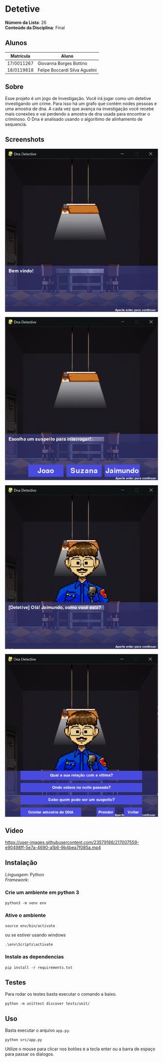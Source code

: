 # Detetive

**Número da Lista**: 26<br>
**Conteúdo da Disciplina**: Final<br>

## Alunos
|Matrícula | Aluno |
| -- | -- |
| 17/0011267  |  Giovanna Borges Bottino        |
| 18/0119818  |  Felipe Boccardi Silva Agustini |

## Sobre 
Esse projeto é um jogo de Investigação. Você irá jogar como um detetive investigando um crime. Para isso há um grafo que contém nodes pessoas e uma amostra de dna. A cada vez que avança na investigação você recebe mais conexões e vai perdendo a amostra de dna usada para encontrar o criminoso. O Dna é analisado usando o algoritimo de alinhamento de sequencia.

## Screenshots
![imagem 1](/public/1.PNG)

![imagem 2](/public/2.PNG)

![imagem 3](/public/3.PNG)

![imagem 4](/public/4.PNG)

## Video

https://user-images.githubusercontent.com/23579166/217007559-e90498ff-5e7a-4690-a1b6-9b4bea7f085a.mp4

## Instalação 
*Linguagem*: Python<br>
*Framework*: <br>

### Crie um ambiente em python 3
```
python3 -m venv env
```

### Ative o ambiente
```
source env/bin/activate
```
ou se estiver usando windows

```
.\env\Scripts\activate
```
### Instale as dependencias
```
pip install -r requirements.txt
```

## Testes 

Para rodar os testes basta executar o comando a baixo.
```
python -m unittest discover tests/unit/
```

## Uso 
Basta executar o arquivo `app.py`. 
```
python src/app.py
```
Utilize o mouse para clicar nos botões e a tecla enter ou a barra de espaço para passar os dialogos.
